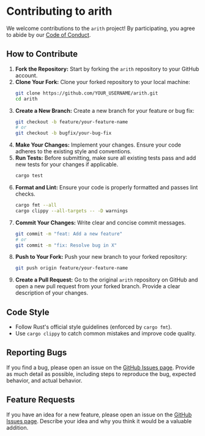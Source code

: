 # Contributing to arith

We welcome contributions to the `arith` project! By participating, you agree to abide by our [Code of Conduct](CODE_OF_CONDUCT.md).

## How to Contribute

1.  **Fork the Repository:** Start by forking the `arith` repository to your GitHub account.
2.  **Clone Your Fork:** Clone your forked repository to your local machine:
    ```bash
    git clone https://github.com/YOUR_USERNAME/arith.git
    cd arith
    ```
3.  **Create a New Branch:** Create a new branch for your feature or bug fix:
    ```bash
    git checkout -b feature/your-feature-name
    # or
    git checkout -b bugfix/your-bug-fix
    ```
4.  **Make Your Changes:** Implement your changes. Ensure your code adheres to the existing style and conventions.
5.  **Run Tests:** Before submitting, make sure all existing tests pass and add new tests for your changes if applicable.
    ```bash
    cargo test
    ```
6.  **Format and Lint:** Ensure your code is properly formatted and passes lint checks.
    ```bash
    cargo fmt --all
    cargo clippy --all-targets -- -D warnings
    ```
7.  **Commit Your Changes:** Write clear and concise commit messages.
    ```bash
    git commit -m "feat: Add a new feature"
    # or
    git commit -m "fix: Resolve bug in X"
    ```
8.  **Push to Your Fork:** Push your new branch to your forked repository:
    ```bash
    git push origin feature/your-feature-name
    ```
9.  **Create a Pull Request:** Go to the original `arith` repository on GitHub and open a new pull request from your forked branch. Provide a clear description of your changes.

## Code Style

*   Follow Rust's official style guidelines (enforced by `cargo fmt`).
*   Use `cargo clippy` to catch common mistakes and improve code quality.

## Reporting Bugs

If you find a bug, please open an issue on the [GitHub Issues page](https://github.com/TheBruh141/arith/issues). Provide as much detail as possible, including steps to reproduce the bug, expected behavior, and actual behavior.

## Feature Requests

If you have an idea for a new feature, please open an issue on the [GitHub Issues page](https://github.com/TheBruh141/arith/issues). Describe your idea and why you think it would be a valuable addition.
